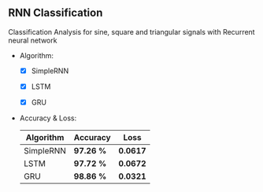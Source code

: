 ## RNN Classification


Classification Analysis for sine, square and triangular signals with Recurrent neural network


  - Algorithm:

    - [x] SimpleRNN
    - [x] LSTM
    - [x] GRU


  - Accuracy & Loss:

    Algorithm | Accuracy | Loss |
    ------------- | ------------- | ------------- |
    SimpleRNN | **97.26 %** | **0.0617** |
    LSTM | **97.72 %** | **0.0672** |
    GRU | **98.86 %** | **0.0321** |
